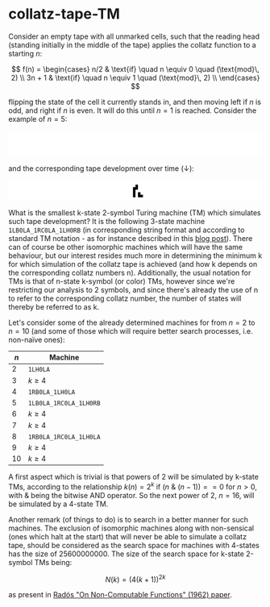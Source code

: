 # collatz-tape-TM

Consider an empty tape with all unmarked cells, such that the reading head (standing initially in the middle of the tape) applies the collatz function to a starting $n$:

$$
f(n) = \begin{cases}
n/2 & \text{if} \quad n \equiv 0 \quad (\text{mod}\, 2) \\
3n + 1 & \text{if} \quad n \equiv 1 \quad (\text{mod}\, 2) \\
\end{cases}
$$

flipping the state of the cell it currently stands in, and then moving left if $n$ is odd, and right if $n$ is even. It will do this until $n = 1$ is reached. Consider the example of $n = 5$:

![](/misc_res/collatz_tape5.gif)

and the corresponding tape development over time ($\downarrow$):

![](/misc_res/developed_collatz_tape5.png)

What is the smallest k-state 2-symbol Turing machine (TM) which simulates such tape development? It is the following 3-state machine `1LB0LA_1RC0LA_1LH0RB` (in corresponding string format and according to standard TM notation - as for instance described in this [blog post](https://www.sligocki.com/2022/10/09/standard-tm-format.html)). There can of course be other isomorphic machines which will have the same behaviour, but our interest resides much more in determining the minimum k for which simulation of the collatz tape is achieved (and how k depends on the corresponding collatz numbers n). Additionally, the usual notation for TMs is that of n-state k-symbol (or color) TMs, however since we're restricting our analysis to 2 symbols, and since there's already the use of n to refer to the corresponding collatz number, the number of states will thereby be referred to as k. 

Let's consider some of the already determined machines for from $n = 2$ to $n = 10$ (and some of those which will require better search processes, i.e. non-naïve ones):

|$n$| Machine |
|---|---|
|2|`1LH0LA`|
|3|$k ≥ 4$|
|4|`1RB0LA_1LH0LA`|
|5|`1LB0LA_1RC0LA_1LH0RB`|
|6|$k ≥ 4$|
|7|$k ≥ 4$|
|8|`1RB0LA_1RC0LA_1LH0LA`|
|9|$k ≥ 4$|
|10|$k ≥ 4$|

A first aspect which is trivial is that powers of 2 will be simulated by k-state TMs, according to the relationship $k(n) = 2^{k}$ if $(n$ & $(n - 1)) == 0$ for $n > 0$, with & being the bitwise AND operator. So the next power of 2, $n = 16$, will be simulated by a 4-state TM.

Another remark (of things to do) is to search in a better manner for such machines. The exclusion of isomorphic machines along with non-sensical (ones which halt at the start) that will never be able to simulate a collatz tape, should be considered as the search space for machines with 4-states has the size of 25600000000. The size of the search space for k-state 2-symbol TMs being:

$$
N(k) = (4(k + 1))^{2k}
$$

as present in [Radós "On Non-Computable Functions" (1962) paper](https://gwern.net/doc/cs/computable/1962-rado.pdf).